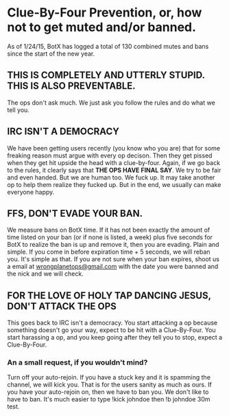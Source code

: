 # Clue-By-Four Prevention, or, how not to get muted and/or banned.

As of 1/24/15, BotX has logged a total of 130 combined mutes and bans since the start of the new year.

## THIS IS COMPLETELY AND UTTERLY STUPID. THIS IS ALSO PREVENTABLE.
The ops don't ask much. We just ask you follow the rules and do what we tell you.

## IRC ISN'T A DEMOCRACY
We have been getting users recently (you know who you are) that for some freaking reason must argue with every op decison. Then they get pissed when they get hit upside the head with a clue-by-four. Again, if we go back to the rules, it clearly says that **THE OPS HAVE FINAL SAY**. We try to be fair and even handed. But we are human too. We fuck up. It may take another op to help them realize they fucked up. But in the end, we usually can make everyone happy.

## FFS, DON'T EVADE YOUR BAN.
We measure bans on BotX time. If it has not been exactly the amount of time listed on your ban (or if none is listed, a week) plus five seconds for BotX to realize the ban is up and remove it, then you are evading. Plain and simple. If you come in before expiration time + 5 seconds, we will reban you. It's simple as that. If you are not sure when your ban expires, shoot us a email at wrongplanetops@gmail.com with the date you were banned and the nick and we will check.

## FOR THE LOVE OF HOLY TAP DANCING JESUS, DON'T ATTACK THE OPS
This goes back to IRC isn't a democracy. You start attacking a op because something doesn't go your way, expect to be hit with a Clue-By-Four. You start harassing a op, and you keep going after they tell you to stop, expect a Clue-By-Four.

### An a small request, if you wouldn't mind?
Turn off your auto-rejoin. If you have a stuck key and it is spamming the channel, we will kick you. That is for the users sanity as much as ours. If you have your auto-rejoin on, then we have to ban you. We don't like to have to ban. It's much easier to type !kick johndoe then !b johndoe 30m test.

